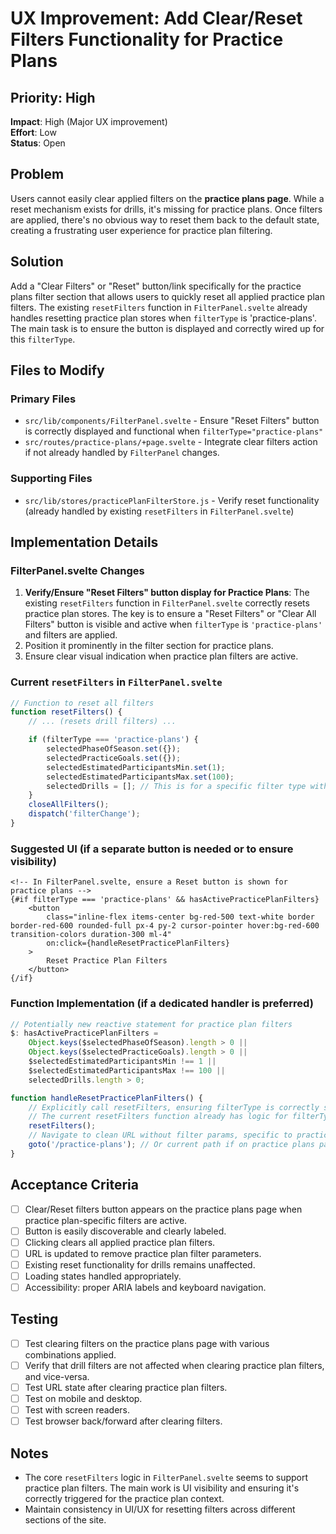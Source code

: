 # UX Improvement: Add Clear/Reset Filters Functionality for Practice Plans

## Priority: High

**Impact**: High (Major UX improvement)  
**Effort**: Low  
**Status**: Open

## Problem

Users cannot easily clear applied filters on the **practice plans page**. While a reset mechanism exists for drills, it's missing for practice plans. Once filters are applied, there's no obvious way to reset them back to the default state, creating a frustrating user experience for practice plan filtering.

## Solution

Add a "Clear Filters" or "Reset" button/link specifically for the practice plans filter section that allows users to quickly reset all applied practice plan filters. The existing `resetFilters` function in `FilterPanel.svelte` already handles resetting practice plan stores when `filterType` is 'practice-plans'. The main task is to ensure the button is displayed and correctly wired up for this `filterType`.

## Files to Modify

### Primary Files

- `src/lib/components/FilterPanel.svelte` - Ensure "Reset Filters" button is correctly displayed and functional when `filterType="practice-plans"`
- `src/routes/practice-plans/+page.svelte` - Integrate clear filters action if not already handled by `FilterPanel` changes.

### Supporting Files

- `src/lib/stores/practicePlanFilterStore.js` - Verify reset functionality (already handled by existing `resetFilters` in `FilterPanel.svelte`)

## Implementation Details

### FilterPanel.svelte Changes

1. **Verify/Ensure "Reset Filters" button display for Practice Plans**: The existing `resetFilters` function in `FilterPanel.svelte` correctly resets practice plan stores. The key is to ensure a "Reset Filters" or "Clear All Filters" button is visible and active when `filterType` is `'practice-plans'` and filters are applied.
2. Position it prominently in the filter section for practice plans.
3. Ensure clear visual indication when practice plan filters are active.

### Current `resetFilters` in `FilterPanel.svelte`

```javascript
// Function to reset all filters
function resetFilters() {
	// ... (resets drill filters) ...

	if (filterType === 'practice-plans') {
		selectedPhaseOfSeason.set({});
		selectedPracticeGoals.set({});
		selectedEstimatedParticipantsMin.set(1);
		selectedEstimatedParticipantsMax.set(100);
		selectedDrills = []; // This is for a specific filter type within practice plans, ensure it's reset.
	}
	closeAllFilters();
	dispatch('filterChange');
}
```

### Suggested UI (if a separate button is needed or to ensure visibility)

```svelte
<!-- In FilterPanel.svelte, ensure a Reset button is shown for practice plans -->
{#if filterType === 'practice-plans' && hasActivePracticePlanFilters}
	<button
		class="inline-flex items-center bg-red-500 text-white border border-red-600 rounded-full px-4 py-2 cursor-pointer hover:bg-red-600 transition-colors duration-300 ml-4"
		on:click={handleResetPracticePlanFilters}
	>
		Reset Practice Plan Filters
	</button>
{/if}
```

### Function Implementation (if a dedicated handler is preferred)

```javascript
// Potentially new reactive statement for practice plan filters
$: hasActivePracticePlanFilters =
	Object.keys($selectedPhaseOfSeason).length > 0 ||
	Object.keys($selectedPracticeGoals).length > 0 ||
	$selectedEstimatedParticipantsMin !== 1 ||
	$selectedEstimatedParticipantsMax !== 100 ||
	selectedDrills.length > 0;

function handleResetPracticePlanFilters() {
	// Explicitly call resetFilters, ensuring filterType is correctly scoped or rely on existing logic.
	// The current resetFilters function already has logic for filterType === 'practice-plans'
	resetFilters();
	// Navigate to clean URL without filter params, specific to practice plans page context
	goto('/practice-plans'); // Or current path if on practice plans page
}
```

## Acceptance Criteria

- [ ] Clear/Reset filters button appears on the practice plans page when practice plan-specific filters are active.
- [ ] Button is easily discoverable and clearly labeled.
- [ ] Clicking clears all applied practice plan filters.
- [ ] URL is updated to remove practice plan filter parameters.
- [ ] Existing reset functionality for drills remains unaffected.
- [ ] Loading states handled appropriately.
- [ ] Accessibility: proper ARIA labels and keyboard navigation.

## Testing

- [ ] Test clearing filters on the practice plans page with various combinations applied.
- [ ] Verify that drill filters are not affected when clearing practice plan filters, and vice-versa.
- [ ] Test URL state after clearing practice plan filters.
- [ ] Test on mobile and desktop.
- [ ] Test with screen readers.
- [ ] Test browser back/forward after clearing filters.

## Notes

- The core `resetFilters` logic in `FilterPanel.svelte` seems to support practice plan filters. The main work is UI visibility and ensuring it's correctly triggered for the practice plan context.
- Maintain consistency in UI/UX for resetting filters across different sections of the site.

